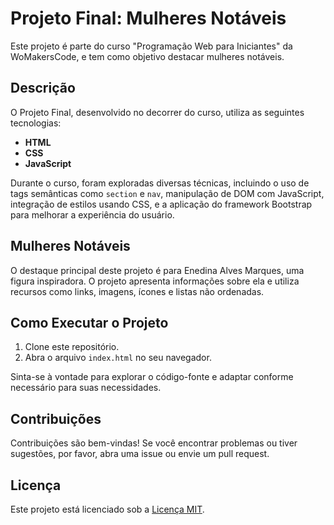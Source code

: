 # Projeto Final: Mulheres Notáveis

Este projeto é parte do curso "Programação Web para Iniciantes" da WoMakersCode, e tem como objetivo destacar mulheres notáveis.

## Descrição

O Projeto Final, desenvolvido no decorrer do curso, utiliza as seguintes tecnologias:

- **HTML**
- **CSS**
- **JavaScript**

Durante o curso, foram exploradas diversas técnicas, incluindo o uso de tags semânticas como `section` e `nav`, manipulação de DOM com JavaScript, integração de estilos usando CSS, e a aplicação do framework Bootstrap para melhorar a experiência do usuário.

## Mulheres Notáveis

O destaque principal deste projeto é para Enedina Alves Marques, uma figura inspiradora. O projeto apresenta informações sobre ela e utiliza recursos como links, imagens, ícones e listas não ordenadas.

## Como Executar o Projeto

1. Clone este repositório.
2. Abra o arquivo `index.html` no seu navegador.

Sinta-se à vontade para explorar o código-fonte e adaptar conforme necessário para suas necessidades.

## Contribuições

Contribuições são bem-vindas! Se você encontrar problemas ou tiver sugestões, por favor, abra uma issue ou envie um pull request.

## Licença

Este projeto está licenciado sob a [Licença MIT](LICENSE).
